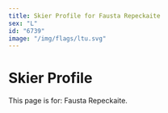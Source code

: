 ```yaml
---
title: Skier Profile for Fausta Repeckaite
sex: "L"
id: "6739"
image: "/img/flags/ltu.svg" 
---
```


# Skier Profile

This page is for: Fausta Repeckaite.
    